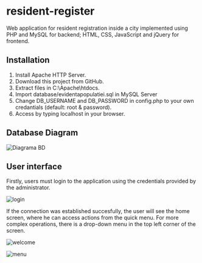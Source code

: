 # resident-register
Web application for resident registration inside a city implemented using PHP and MySQL for backend; HTML, CSS, JavaScript and jQuery for frontend.

## Installation

1. Install Apache HTTP Server.
2. Download this project from GitHub.
3. Extract files in C:\Apache\htdocs.
4. Import database/evidentapopulatiei.sql in MySQL Server
5. Change DB_USERNAME and DB_PASSWORD in config.php to your own credantials (default: root & password).
6. Access by typing localhost in your browser. 

## Database Diagram

![Diagrama BD](https://user-images.githubusercontent.com/73759972/154936276-b30ef121-71bd-4aca-802a-6ca3fde82c99.png)

## User interface

Firstly, users must login to the application using the credentials provided by the administrator.

![login](https://user-images.githubusercontent.com/73759972/154936697-e9d4ccf0-dd93-4c0e-add1-44b77e183d8b.png)

If the connection was established succesfully, the user will see the home screen, where he can access actions from the quick menu. For more complex operations, there is a drop-down menu in the top left corner of the screen.

![welcome](https://user-images.githubusercontent.com/73759972/154937229-b4017704-e38c-46d5-a904-ae881220622f.png)

![menu](https://user-images.githubusercontent.com/73759972/154937263-0b3502d2-8577-4ddf-9279-9a90dadf9578.png)
